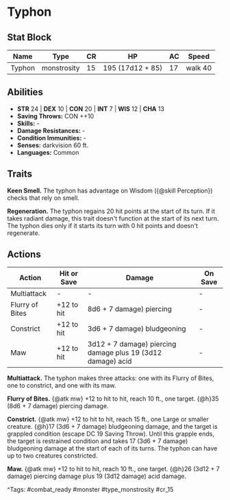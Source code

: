 # Typhon

## Stat Block

| Name | Type | CR | HP | AC | Speed |
|------|------|----|----|----|-------|
| Typhon | monstrosity | 15 | 195 (17d12 + 85) | 17 | walk 40 |

## Abilities

- **STR** 24 | **DEX** 10 | **CON** 20 | **INT** 7 | **WIS** 12 | **CHA** 13
- **Saving Throws:** CON ++10  
- **Skills:** -  
- **Damage Resistances:** -  
- **Condition Immunities:** -  
- **Senses:** darkvision 60 ft.  
- **Languages:** Common

## Traits

**Keen Smell.** The typhon has advantage on Wisdom ({@skill Perception}) checks that rely on smell.

**Regeneration.** The typhon regains 20 hit points at the start of its turn. If it takes radiant damage, this trait doesn't function at the start of its next turn. The typhon dies only if it starts its turn with 0 hit points and doesn't regenerate.


## Actions

| Action | Hit or Save | Damage | On Save |
|--------|--------------|--------|----------|
| Multiattack | - | - | - |
| Flurry of Bites | +12 to hit | 8d6 + 7 damage) piercing | - |
| Constrict | +12 to hit | 3d6 + 7 damage) bludgeoning | - |
| Maw | +12 to hit | 3d12 + 7 damage) piercing damage plus 19 (3d12 damage) acid | - |

**Multiattack.** The typhon makes three attacks: one with its Flurry of Bites, one to constrict, and one with its maw.

**Flurry of Bites.** {@atk mw} +12 to hit to hit, reach 10 ft., one target. {@h}35 (8d6 + 7 damage) piercing damage.

**Constrict.** {@atk mw} +12 to hit to hit, reach 15 ft., one Large or smaller creature. {@h}17 (3d6 + 7 damage) bludgeoning damage, and the target is grappled condition (escape DC 19 Saving Throw). Until this grapple ends, the target is restrained condition and takes 17 (3d6 + 7 damage) bludgeoning damage at the start of each of its turns. The typhon can have up to two creatures constricted.

**Maw.** {@atk mw} +12 to hit to hit, reach 10 ft., one target. {@h}26 (3d12 + 7 damage) piercing damage plus 19 (3d12 damage) acid damage.


^Tags: #combat_ready #monster #type_monstrosity #cr_15